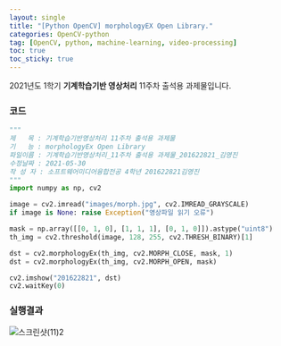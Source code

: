 ```yaml
---
layout: single
title: "[Python OpenCV] morphologyEX Open Library."
categories: OpenCV-python
tag: [OpenCV, python, machine-learning, video-processing]
toc: true
toc_sticky: true
---
```


2021년도 1학기 **기계학습기반 영상처리** 11주차 출석용 과제물입니다.

### 코드

```python
"""
제   목 : 기계학습기반영상처리 11주차 출석용 과제물
기   능 : morphologyEx Open Library
파일이름 : 기계학습기반영상처리_11주차 출석용 과제물_201622821_김영진
수정날짜 : 2021-05-30
작 성 자 : 소프트웨어미디어융합전공 4학년 201622821김영진
"""
import numpy as np, cv2

image = cv2.imread("images/morph.jpg", cv2.IMREAD_GRAYSCALE)
if image is None: raise Exception("영상파일 읽기 오류")

mask = np.array([[0, 1, 0], [1, 1, 1], [0, 1, 0]]).astype("uint8")
th_img = cv2.threshold(image, 128, 255, cv2.THRESH_BINARY)[1]

dst = cv2.morphologyEx(th_img, cv2.MORPH_CLOSE, mask, 1)
dst = cv2.morphologyEx(th_img, cv2.MORPH_OPEN, mask)

cv2.imshow("201622821", dst)
cv2.waitKey(0)
```

### 실행결과

![스크린샷(11)2](../../images/2022-03-05-11weeks-HW/스크린샷(11)2.png)

